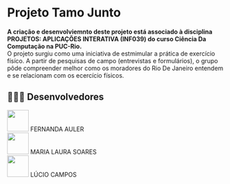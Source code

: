 # Projeto Tamo Junto
**A criação e desenvolviemnto deste projeto está associado à disciplina PROJETOS: APLICAÇÕES INTERATIVA (INF039)  do curso Ciência Da Computação na PUC-Rio.**
<br>O projeto surgiu como uma iniciativa de estmimular a prática de exercício físíco. A partir de pesquisas de campo (entrevistas e formulários), o grupo pôde compreender melhor como os moradores do Rio De Janeiro entendem e se relacionam com os ecercício físicos.

## 👨🏻‍💻 Desenvolvedores

<a href="https://github.com/fernandaauler"><img  src="https://img.shields.io/badge/github-%23100000.svg?&style=for-the-badge&logo=github&logoColor=white&link=mailto:https://github.com/fernandaauler" width="50"></a> FERNANDA AULER </br>
<a href="https://github.com/mlaurabs"><img  src="https://img.shields.io/badge/github-%23100000.svg?&style=for-the-badge&logo=github&logoColor=white&link=mailto:https://github.com/mlaurabs" width="50"></a> MARIA LAURA SOARES </br>
<a href="https://github.com/lciocamps"><img  src="https://img.shields.io/badge/github-%23100000.svg?&style=for-the-badge&logo=github&logoColor=white&link=mailto:https://github.com/lciocamps" width="50"></a> LÚCIO CAMPOS </br>
